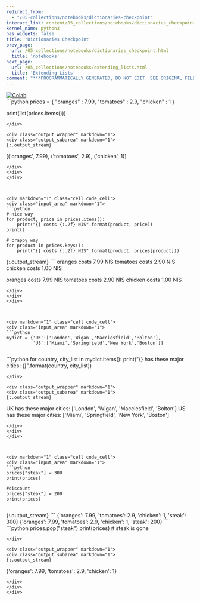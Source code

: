 ```yaml
---
redirect_from:
  - "/05-collections/notebooks/dictionaries-checkpoint"
interact_link: content/05_collections/notebooks/dictionaries_checkpoint.ipynb
kernel_name: python3
has_widgets: false
title: 'Dictionaries Checkpoint'
prev_page:
  url: /05_collections/notebooks/dictionaries_checkpoint.html
  title: 'notebooks'
next_page:
  url: /05_collections/notebooks/extending_lists.html
  title: 'Extending Lists'
comment: "***PROGRAMMATICALLY GENERATED, DO NOT EDIT. SEE ORIGINAL FILES IN /content***"
---
```

<a href="https://colab.research.google.com/github/aviadr1/learn-python/blob/master/live%20class%20demonstrations/lesson%2005%20-%20dictionaries%20checkpoint.ipynb" target="_blank">
<img src="https://colab.research.google.com/assets/colab-badge.svg" 
     title="Open this file in Google Colab" alt="Colab"/>
</a>




<div markdown="1" class="cell code_cell">
<div class="input_area" markdown="1">
```python
prices = {
    "oranges" : 7.99,
    "tomatoes" : 2.9,
    "chicken" : 1
}

print(list(prices.items()))

```
</div>

<div class="output_wrapper" markdown="1">
<div class="output_subarea" markdown="1">
{:.output_stream}
```
[('oranges', 7.99), ('tomatoes', 2.9), ('chicken', 1)]
```
</div>
</div>
</div>



<div markdown="1" class="cell code_cell">
<div class="input_area" markdown="1">
```python
# nice way
for product, price in prices.items():
    print("{} costs {:.2f} NIS".format(product, price))
print()

# crappy way
for product in prices.keys():
    print("{} costs {:.2f} NIS".format(product, prices[product]))

```
</div>

<div class="output_wrapper" markdown="1">
<div class="output_subarea" markdown="1">
{:.output_stream}
```
oranges costs 7.99 NIS
tomatoes costs 2.90 NIS
chicken costs 1.00 NIS

oranges costs 7.99 NIS
tomatoes costs 2.90 NIS
chicken costs 1.00 NIS
```
</div>
</div>
</div>



<div markdown="1" class="cell code_cell">
<div class="input_area" markdown="1">
```python
mydict = {'UK':['London','Wigan','Macclesfield','Bolton'], 
          'US':['Miami','Springfield','New York','Boston']}


```
</div>

</div>



<div markdown="1" class="cell code_cell">
<div class="input_area" markdown="1">
```python
for country, city_list in mydict.items():
    print("{} has these major cities: {}".format(country, city_list))

```
</div>

<div class="output_wrapper" markdown="1">
<div class="output_subarea" markdown="1">
{:.output_stream}
```
UK has these major cities: ['London', 'Wigan', 'Macclesfield', 'Bolton']
US has these major cities: ['Miami', 'Springfield', 'New York', 'Boston']
```
</div>
</div>
</div>



<div markdown="1" class="cell code_cell">
<div class="input_area" markdown="1">
```python
prices["steak"] = 300
print(prices)

#discount
prices["steak"] = 200
print(prices)


```
</div>

<div class="output_wrapper" markdown="1">
<div class="output_subarea" markdown="1">
{:.output_stream}
```
{'oranges': 7.99, 'tomatoes': 2.9, 'chicken': 1, 'steak': 300}
{'oranges': 7.99, 'tomatoes': 2.9, 'chicken': 1, 'steak': 200}
```
</div>
</div>
</div>



<div markdown="1" class="cell code_cell">
<div class="input_area" markdown="1">
```python
prices.pop("steak")
print(prices) # steak is gone

```
</div>

<div class="output_wrapper" markdown="1">
<div class="output_subarea" markdown="1">
{:.output_stream}
```
{'oranges': 7.99, 'tomatoes': 2.9, 'chicken': 1}
```
</div>
</div>
</div>

